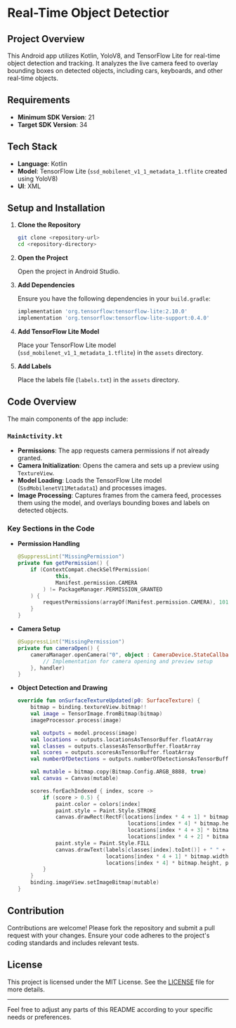 # Real-Time Object Detectior

## Project Overview

This Android app utilizes Kotlin, YoloV8, and TensorFlow Lite for real-time object detection and tracking. It analyzes the live camera feed to overlay bounding boxes on detected objects, including cars, keyboards, and other real-time objects.

## Requirements

- **Minimum SDK Version**: 21
- **Target SDK Version**: 34

## Tech Stack

- **Language**: Kotlin
- **Model**: TensorFlow Lite (`ssd_mobilenet_v1_1_metadata_1.tflite` created using YoloV8)
- **UI**: XML

## Setup and Installation

1. **Clone the Repository**

   ```bash
   git clone <repository-url>
   cd <repository-directory>
   ```

2. **Open the Project**

   Open the project in Android Studio.

3. **Add Dependencies**

   Ensure you have the following dependencies in your `build.gradle`:

   ```groovy
   implementation 'org.tensorflow:tensorflow-lite:2.10.0'
   implementation 'org.tensorflow:tensorflow-lite-support:0.4.0'
   ```

4. **Add TensorFlow Lite Model**

   Place your TensorFlow Lite model (`ssd_mobilenet_v1_1_metadata_1.tflite`) in the `assets` directory.

5. **Add Labels**

   Place the labels file (`labels.txt`) in the `assets` directory.

## Code Overview

The main components of the app include:

### `MainActivity.kt`

- **Permissions**: The app requests camera permissions if not already granted.
- **Camera Initialization**: Opens the camera and sets up a preview using `TextureView`.
- **Model Loading**: Loads the TensorFlow Lite model (`SsdMobilenetV11Metadata1`) and processes images.
- **Image Processing**: Captures frames from the camera feed, processes them using the model, and overlays bounding boxes and labels on detected objects.

### Key Sections in the Code

- **Permission Handling**

   ```kotlin
   @SuppressLint("MissingPermission")
   private fun getPermission() {
       if (ContextCompat.checkSelfPermission(
               this,
               Manifest.permission.CAMERA
           ) != PackageManager.PERMISSION_GRANTED
       ) {
           requestPermissions(arrayOf(Manifest.permission.CAMERA), 101)
       }
   }
   ```

- **Camera Setup**

   ```kotlin
   @SuppressLint("MissingPermission")
   private fun cameraOpen() {
       cameraManager.openCamera("0", object : CameraDevice.StateCallback() {
           // Implementation for camera opening and preview setup
       }, handler)
   }
   ```

- **Object Detection and Drawing**

   ```kotlin
   override fun onSurfaceTextureUpdated(p0: SurfaceTexture) {
       bitmap = binding.textureView.bitmap!!
       val image = TensorImage.fromBitmap(bitmap)
       imageProcessor.process(image)

       val outputs = model.process(image)
       val locations = outputs.locationsAsTensorBuffer.floatArray
       val classes = outputs.classesAsTensorBuffer.floatArray
       val scores = outputs.scoresAsTensorBuffer.floatArray
       val numberOfDetections = outputs.numberOfDetectionsAsTensorBuffer.floatArray

       val mutable = bitmap.copy(Bitmap.Config.ARGB_8888, true)
       val canvas = Canvas(mutable)

       scores.forEachIndexed { index, score ->
           if (score > 0.5) {
               paint.color = colors[index]
               paint.style = Paint.Style.STROKE
               canvas.drawRect(RectF(locations[index * 4 + 1] * bitmap.width,
                                      locations[index * 4] * bitmap.height,
                                      locations[index * 4 + 3] * bitmap.width,
                                      locations[index * 4 + 2] * bitmap.height), paint)
               paint.style = Paint.Style.FILL
               canvas.drawText(labels[classes[index].toInt()] + " " + score.toString(),
                               locations[index * 4 + 1] * bitmap.width,
                               locations[index * 4] * bitmap.height, paint)
           }
       }
       binding.imageView.setImageBitmap(mutable)
   }
   ```

## Contribution

Contributions are welcome! Please fork the repository and submit a pull request with your changes. Ensure your code adheres to the project's coding standards and includes relevant tests.

## License

This project is licensed under the MIT License. See the [LICENSE](LICENSE) file for more details.

---

Feel free to adjust any parts of this README according to your specific needs or preferences.
